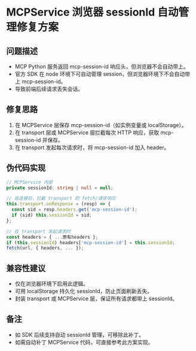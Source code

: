 # MCPService 浏览器 sessionId 自动管理修复方案

## 问题描述
- MCP Python 服务返回 mcp-session-id 响应头，但浏览器不会自动带上。
- 官方 SDK 在 node 环境下可自动管理 session，但浏览器环境下不会自动带上 mcp-session-id。
- 导致前端后续请求丢失会话。

## 修复思路
1. 在 MCPService 层保存 mcp-session-id（如实例变量或 localStorage）。
2. 在 transport 层或 MCPService 层拦截每次 HTTP 响应，获取 mcp-session-id 并保存。
3. 在 transport 发起每次请求时，将 mcp-session-id 加入 header。

## 伪代码实现
```typescript
// MCPService 内部
private sessionId: string | null = null;

// 在连接后，拦截 transport 的 fetch/请求响应
this.transport.onResponse = (resp) => {
  const sid = resp.headers.get('mcp-session-id');
  if (sid) this.sessionId = sid;
};

// 在 transport 发起请求时
const headers = { ...原有headers };
if (this.sessionId) headers['mcp-session-id'] = this.sessionId;
fetch(url, { headers, ... });
```

## 兼容性建议
- 仅在浏览器环境下启用此逻辑。
- 可用 localStorage 持久化 sessionId，防止页面刷新丢失。
- 封装 transport 或 MCPService 层，保证所有请求都带上 sessionId。

## 备注
- 如 SDK 后续支持自动 sessionId 管理，可移除此补丁。
- 如需自动补丁 MCPService 代码，可直接参考此方案实现。
